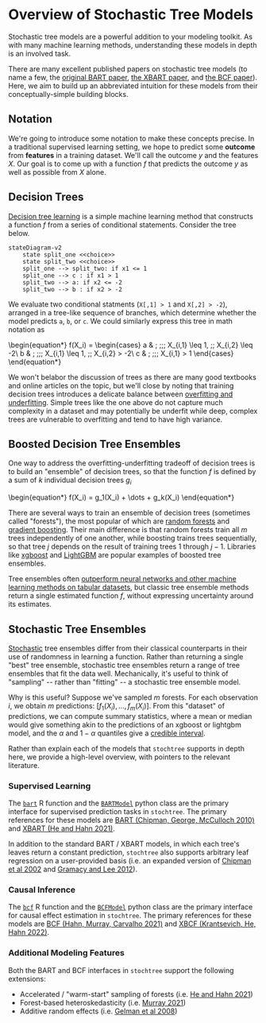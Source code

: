 # Overview of Stochastic Tree Models

Stochastic tree models are a powerful addition to your modeling toolkit.
As with many machine learning methods, understanding these models in depth is an involved task.

There are many excellent published papers on stochastic tree models 
(to name a few, the [original BART paper](https://projecteuclid.org/journals/annals-of-applied-statistics/volume-4/issue-1/BART-Bayesian-additive-regression-trees/10.1214/09-AOAS285.full), 
[the XBART paper](https://www.tandfonline.com/doi/full/10.1080/01621459.2021.1942012), 
and [the BCF paper](https://projecteuclid.org/journals/bayesian-analysis/volume-15/issue-3/Bayesian-Regression-Tree-Models-for-Causal-Inference--Regularization-Confounding/10.1214/19-BA1195.full)). 
Here, we aim to build up an abbreviated intuition for these models from their conceptually-simple building blocks.

## Notation

We're going to introduce some notation to make these concepts precise.
In a traditional supervised learning setting, we hope to predict some **outcome** from **features** in a training dataset.
We'll call the outcome $y$ and the features $X$.
Our goal is to come up with a function $f$ that predicts the outcome $y$ as well as possible from $X$ alone. 

## Decision Trees

[Decision tree learning](https://en.wikipedia.org/wiki/Decision_tree_learning) is a simple machine learning method that 
constructs a function $f$ from a series of conditional statements. Consider the tree below.

```mermaid
stateDiagram-v2
    state split_one <<choice>>
    state split_two <<choice>>
    split_one --> split_two: if x1 <= 1
    split_one --> c : if x1 > 1
    split_two --> a: if x2 <= -2
    split_two --> b : if x2 > -2
```

We evaluate two conditional statments (`X[,1] > 1` and `X[,2] > -2`), arranged in a tree-like sequence of branches, 
which determine whether the model predicts `a`, `b`, or `c`. We could similarly express this tree in math notation as 

\begin{equation*}
f(X_i) = \begin{cases}
a & ; \;\;\; X_{i,1} \leq 1, \;\; X_{i,2} \leq -2\\
b & ; \;\;\; X_{i,1} \leq 1, \;\; X_{i,2} > -2\\
c & ; \;\;\; X_{i,1} > 1
\end{cases}
\end{equation*}

We won't belabor the discussion of trees as there are many good textbooks and online articles on the topic, 
but we'll close by noting that training decision trees introduces a delicate balance between 
[overfitting and underfitting](https://en.wikipedia.org/wiki/Overfitting). 
Simple trees like the one above do not capture much complexity in a dataset and may potentially be underfit 
while deep, complex trees are vulnerable to overfitting and tend to have high variance.

## Boosted Decision Tree Ensembles

One way to address the overfitting-underfitting tradeoff of decision trees is to build an "ensemble" of decision 
trees, so that the function $f$ is defined by a sum of $k$ individual decision trees $g_i$

\begin{equation*}
f(X_i) = g_1(X_i) + \dots + g_k(X_i)
\end{equation*}

There are several ways to train an ensemble of decision trees (sometimes called "forests"), the most popular of which are [random forests](https://en.wikipedia.org/wiki/Random_forest) and 
[gradient boosting](https://en.wikipedia.org/wiki/Gradient_boosting). Their main difference is that random forests train 
all $m$ trees independently of one another, while boosting trains trees sequentially, so that tree $j$ depends on the result of training trees 1 through $j-1$.
Libraries like [xgboost](https://xgboost.readthedocs.io/en/stable/) and [LightGBM](https://lightgbm.readthedocs.io/en/latest/) are popular examples of boosted tree ensembles.

Tree ensembles often [outperform neural networks and other machine learning methods on tabular datasets](https://arxiv.org/abs/2207.08815), 
but classic tree ensemble methods return a single estimated function $f$, without expressing uncertainty around its estimates.

## Stochastic Tree Ensembles

[Stochastic](https://en.wikipedia.org/wiki/Stochastic) tree ensembles differ from their classical counterparts in their use of randomness in learning a function. 
Rather than returning a single "best" tree ensemble, stochastic tree ensembles return a range of tree ensembles that fit the data well.
Mechanically, it's useful to think of "sampling" -- rather than "fitting" -- a stochastic tree ensemble model.

Why is this useful? Suppose we've sampled $m$ forests. For each observation $i$, we obtain $m$ predictions: $[f_1(X_i), \dots, f_m(X_i)]$. 
From this "dataset" of predictions, we can compute summary statistics, where a mean or median would give something akin to the predictions of an xgboost or lightgbm model, 
and the $\alpha$ and $1-\alpha$ quantiles give a [credible interval](https://en.wikipedia.org/wiki/Credible_interval).

Rather than explain each of the models that `stochtree` supports in depth here, we provide a high-level overview, with pointers to the relevant literature.

### Supervised Learning

The [`bart`](R_docs/pkgdown/reference/bart.html) R function and the [`BARTModel`](python_docs/api/bart.md) python class are the primary interface for supervised 
prediction tasks in `stochtree`. The primary references for these models are 
[BART (Chipman, George, McCulloch 2010)](https://projecteuclid.org/journals/annals-of-applied-statistics/volume-4/issue-1/BART-Bayesian-additive-regression-trees/10.1214/09-AOAS285.full) and 
[XBART (He and Hahn 2021)](https://www.tandfonline.com/doi/full/10.1080/01621459.2021.1942012).

In addition to the standard BART / XBART models, in which each tree's leaves return a constant prediction, `stochtree` also supports 
arbitrary leaf regression on a user-provided basis (i.e. an expanded version of [Chipman et al 2002](https://link.springer.com/article/10.1023/A:1013916107446) and [Gramacy and Lee 2012](https://www.tandfonline.com/doi/abs/10.1198/016214508000000689)).

### Causal Inference

The [`bcf`](R_docs/pkgdown/reference/bcf.html) R function and the [`BCFModel`](python_docs/api/bcf.md) python class are the primary interface for causal effect 
estimation in `stochtree`. The primary references for these models are 
[BCF (Hahn, Murray, Carvalho 2021)](https://projecteuclid.org/journals/bayesian-analysis/volume-15/issue-3/Bayesian-Regression-Tree-Models-for-Causal-Inference--Regularization-Confounding/10.1214/19-BA1195.full) and 
[XBCF (Krantsevich, He, Hahn 2022)](https://arxiv.org/abs/2209.06998).

### Additional Modeling Features

Both the BART and BCF interfaces in `stochtree` support the following extensions:

* Accelerated / "warm-start" sampling of forests (i.e. [He and Hahn 2021](https://www.tandfonline.com/doi/full/10.1080/01621459.2021.1942012))
* Forest-based heteroskedasticity (i.e. [Murray 2021](https://www.tandfonline.com/doi/abs/10.1080/01621459.2020.1813587))
* Additive random effects (i.e. [Gelman et al 2008](https://www.tandfonline.com/doi/abs/10.1198/106186008X287337))
